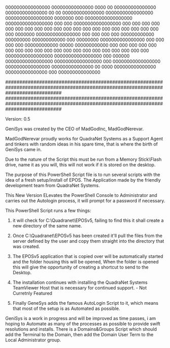  0000000000000000   000000000000000     0000        00    000000000000000    000000000000000    00           00    000000000000000
00000000000000000  00000000000000000  0000000       000  00000000000000000  00000000000000000   000         000   00000000000000000
000                000                000  000      000         000         000                  000       000    000
000                000                000   000     000         000          000                  000     000      000
000      0000000   0000000000000000   000    000    000         000           000000000000         000000000        000000000000
000      00000000  0000000000000000   000     000   000         000            000000000000          00000           000000000000
000           000  000                000      000  000         000                      000          000                      000
000           000  000                000       000 000         000                       000         000                       000
00000000000000000  00000000000000000  000        000000  00000000000000000  00000000000000000         000         00000000000000000
 0000000000000000   000000000000000    00         0000    000000000000000    000000000000000          000          000000000000000
  
####################################################################################################################################
####################################################################################################################################

Version: 0.5

GeniSys was created by the CEO of MadGodInc, MadGodNerevar.

MadGodNerevar proudly works for QuadraNet Systems as a Support Agent and tinkers with random ideas in his spare time, that is where the birth of GeniSys came in.

Due to the nature of the Script this must be run from a Memory Stick\Flash drive, name it as you will, this will not work if it is stored on the desktop.

The purpose of this PowerShell Script file is to run several scripts with the idea of a fresh setup/install of EPOS.
The Application made by the friendly development team from QuadraNet Systems.

This New Version ELevates the PowerShell Console to Administrator and carries out the Autologin process, it will prompt for a password if necessary.

This PowerShell Script runs a few things: 

1) it will check for C:\Quadranet\EPOSv5, failing to find this
   it shall create a new directory of the same name.

2) Once C:\Quadranet\EPOSv5 has been created it'll pull the files from the server defined by the user and
   copy them straight into the directory that was created.

3) The EPOSv5 application that is copied over will be automatically started and the folder housing this will be opened,
   When the folder is opened this will give the opportunity of creating a shortcut to send to the Desktop.

4) The installation continues with installing the QuadraNet Systems TeamViewer Host that is necessary for continued support. - Not Curretnly Featured

5) Finally GeneSys adds the famous AutoLogin Script to it, which means that most of the setup is as Automated as possible. 

GeniSys is a work in progress and will be improved as time passes, i am hoping to Automate as many of the processes as possible to provide swift resolutions and installs. There is a Domains&Groups Script which should add the Terminal to the Domain, then add the Domain User Term to the Local Administrator group.
